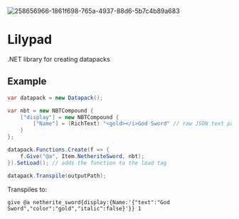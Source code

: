 ![258656966-1861f698-765a-4937-88d6-5b7c4b89a683](https://github.com/Kesomannen/Lilypad/assets/113015915/2fc1c41c-fd03-4154-a7de-df7f88812aed)

# Lilypad
.NET library for creating datapacks

## Example

```cs
var datapack = new Datapack();

var nbt = new NBTCompound {
    ["display"] = new NBTCompound {
        ["Name"] = (RichText) "<gold></i>God Sword" // raw JSON text parsing
    }
};

datapack.Functions.Create(f => {
    f.Give("@a", Item.NetheriteSword, nbt);
}).SetLoad(); // adds the function to the load tag

datapack.Transpile(outputPath);
```
Transpiles to:
```mcfunction
give @a netherite_sword{display:{Name:'{"text":"God Sword","color":"gold","italic":false}'}} 1
```
